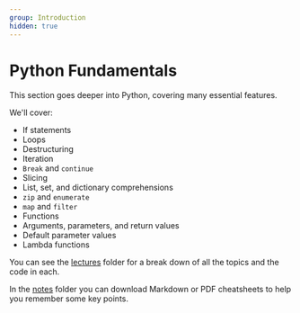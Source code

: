 ```yaml
---
group: Introduction
hidden: true
---
```

# Python Fundamentals

This section goes deeper into Python, covering many essential features.

We'll cover:

- If statements
- Loops
- Destructuring
- Iteration
- `Break` and `continue`
- Slicing
- List, set, and dictionary comprehensions
- `zip` and `enumerate`
- `map` and `filter`
- Functions
- Arguments, parameters, and return values
- Default parameter values
- Lambda functions

You can see the [lectures](https://github.com/tecladocode/complete-python-course/tree/master/course_contents/2_intro_to_python/lectures/) folder for a break down of all the topics and the code in each.

In the [notes](https://github.com/tecladocode/complete-python-course/tree/master/course_contents/2_intro_to_python/notes/) folder you can download Markdown or PDF cheatsheets to help you remember some key points.